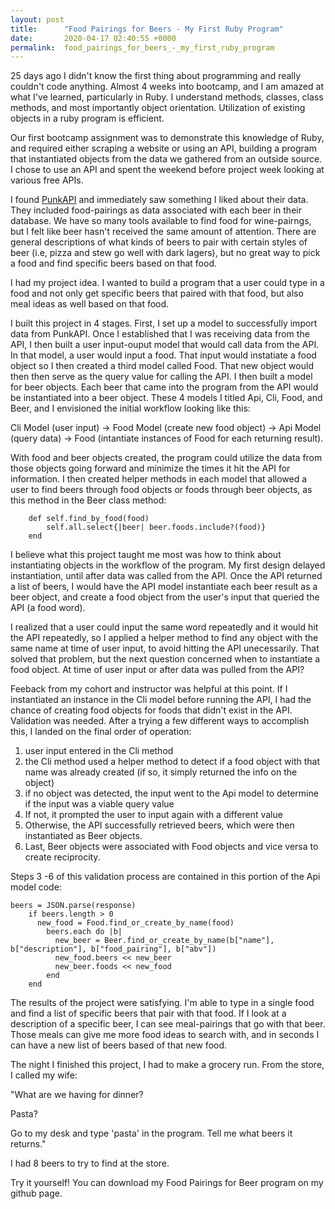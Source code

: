 ```yaml
---
layout: post
title:      "Food Pairings for Beers - My First Ruby Program"
date:       2020-04-17 02:40:55 +0000
permalink:  food_pairings_for_beers_-_my_first_ruby_program
---
```


25 days ago I didn't know the first thing about programming and really couldn't code anything. Almost 4 weeks into bootcamp, and I am amazed at what I've learned, particularly in Ruby. I understand methods, classes, class methods, and most importantly object orientation. Utilization of existing objects in a ruby program is efficient.

Our first bootcamp assignment was to demonstrate this knowledge of Ruby, and required either scraping a website or using an API, building a program that instantiated objects from the data we gathered from an outside source. I chose to use an API and spent the weekend before project week looking at various free APIs.

I found [PunkAPI](https://punkapi.com/) and immediately saw something I liked about their data. They included food-pairings as data associated with each beer in their database. We have so many tools  available to find food for wine-pairngs, but I felt like beer hasn't received the same amount of attention. There are general descriptions of what kinds of beers to pair with certain styles of beer (i.e, pizza and stew go well with dark lagers), but no great way to pick a food and find specific beers based on that food. 

I had my project idea. I wanted to build a program that a user could type in a food and not only get specific beers that paired with that food, but also meal ideas as well based on that food.

I built this project in 4 stages. First,  I set up a model to successfully import data from PunkAPI. Once I established that I was receiving data from the API, I then built a user input-ouput model that would call data from the API. In that model, a user would input a food. That input would instatiate a food object so I then created a third model called Food. That new object would then then serve as the query value for calling the API. I then built a model for beer objects. Each beer that came into the program from the API would be instantiated into a beer object. These 4 models I titled Api, Cli, Food, and Beer, and I envisioned the initial workflow looking like this:


Cli Model (user input) -> Food Model (create new food object) -> Api Model (query data) -> Food (intantiate instances of Food for each returning result).


With food and beer objects created, the program could utilize the data from those objects going forward and minimize the times it hit the API for information. I then created helper methods in each model that allowed a user to find beers through food objects or foods through beer objects, as this method in the Beer class method:

``` 
    def self.find_by_food(food)
        self.all.select{|beer| beer.foods.include?(food)}
    end
```

I believe what this project taught me most was how to think about instantiating objects in the workflow of the program.
My first design delayed instantiation, until after data was called from the API. Once the API returned a list of beers, I would have the API model instantiate each beer result as a beer object, and create a food object from the user's input that queried the API (a food word).

I realized that a user could input the same word repeatedly and it would hit the API repeatedly, so I applied a helper method to find any object with the same name at time of user input, to avoid hitting the API unecessarily. That solved that problem, but the next question concerned when to instantiate a food object. At time of user input or after data was pulled from the API?

Feeback from my cohort and instructor was helpful at this point. If I instantiated an instance in the Cli model before running the API, I had the chance of creating food objects for foods that didn't exist in the API. Validation was needed. After a trying a few different ways to accomplish this, I landed on the final order of operation:
1. user input entered in the Cli method
2. the Cli method used a helper method to detect if a food object with that name was already created (if so, it simply returned the info on the object)
3. if no object was detected, the input went to the Api model to determine if the input was a viable query value
4. If not, it prompted the user to input again with a different value
5. Otherwise, the API successfully retrieved beers, which were then instantiated as Beer objects.
6. Last, Beer objects were associated with Food objects and vice versa to create reciprocity.

Steps 3 -6 of this validation process are contained in this portion of the Api model code:

```
beers = JSON.parse(response)
    if beers.length > 0
      new_food = Food.find_or_create_by_name(food)
        beers.each do |b| 
          new_beer = Beer.find_or_create_by_name(b["name"], b["description"], b["food_pairing"], b["abv"])
          new_food.beers << new_beer
          new_beer.foods << new_food
        end
    end
```


The results of the project were satisfying. I'm able to type in a single food and find a list of specific beers that pair with that food.  If I look at a description of a specific beer, I can see meal-pairings that go with that beer. Those meals can give me more food ideas to search with, and in seconds I can have a new list of beers based of that new food.

The night I finished this project, I had to make a grocery run. From the store, I called my wife:

"What are we having for dinner?

Pasta?

Go to my desk and type 'pasta' in the program. Tell me what beers it returns."



I had 8 beers to try to find at the store.

Try it yourself! You can download my Food Pairings for Beer program on my github page.
